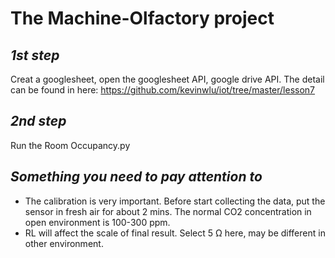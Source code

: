 
# **The Machine-Olfactory project**
## **_1st step_**  
Creat a googlesheet, open the googlesheet API, google drive API. The detail can be found in here: https://github.com/kevinwlu/iot/tree/master/lesson7
## **_2nd step_**  
Run the Room Occupancy.py
## **_Something you need to pay attention to_**  
* The calibration is very important. Before start collecting the data, put the sensor in fresh air for about 2 mins. The normal CO2 concentration in open environment is 100-300 ppm.
* RL will affect the scale of final result. Select 5 Ω here, may be different in other environment.
